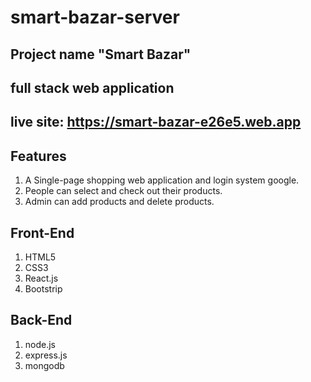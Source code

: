 # smart-bazar-server
## Project name "Smart Bazar"
## full stack web application

## live site:  https://smart-bazar-e26e5.web.app


## Features
1. A Single-page shopping web application and login system google.
2. People can select and check out their products.
3. Admin can add products and delete products. 

## Front-End
1. HTML5
2. CSS3
3. React.js
4. Bootstrip

## Back-End
1. node.js
2. express.js
3. mongodb

